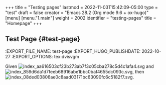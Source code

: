 +++
title = "Testing pages"
lastmod = 2022-11-03T15:42:09-05:00
type = "test"
draft = false
creator = "Emacs 28.2 (Org mode 9.6 + ox-hugo)"
[menu]
  [menu."1.main"]
    weight = 2002
    identifier = "testing-pages"
    title = "Homepage"
+++

## Test Page {#test-page}

:EXPORT_FILE_NAME: test-page
:EXPORT_HUGO_PUBLISHDATE: 2022-10-27
:EXPORT_OPTIONS: tex:dvisvgm

Given <img src="/ltximg/index_aa616503cf23b273ab7f3c05cba278c5d4c1afa4.svg" alt="index_aa616503cf23b273ab7f3c05cba278c5d4c1afa4.svg" class="org-svg" /> and <img src="/ltximg/index_859d6da1d7feeb68916abe1bbc0baf4655dc093c.svg" alt="index_859d6da1d7feeb68916abe1bbc0baf4655dc093c.svg" class="org-svg" />, then <img src="/ltximg/index_08ded03806ae0c8aad03171bc63090fc6c5182f7.svg" alt="index_08ded03806ae0c8aad03171bc63090fc6c5182f7.svg" class="org-svg" />.
